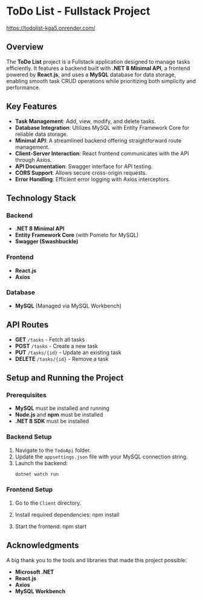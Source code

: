 
# ToDo List - Fullstack Project              
https://todolist-kga5.onrender.com/
## Overview

The **ToDo List** project is a Fullstack application designed to manage tasks efficiently. It features a backend built with **.NET 8 Minimal API**, a frontend powered by **React.js**, and uses a **MySQL** database for data storage, enabling smooth task CRUD operations while prioritizing both simplicity and performance.

## Key Features

- **Task Management**: Add, view, modify, and delete tasks.
- **Database Integration**: Utilizes MySQL with Entity Framework Core for reliable data storage.
- **Minimal API**: A streamlined backend offering straightforward route management.
- **Client-Server Interaction**: React frontend communicates with the API through Axios.
- **API Documentation**: Swagger interface for API testing.
- **CORS Support**: Allows secure cross-origin requests.
- **Error Handling**: Efficient error logging with Axios interceptors.

## Technology Stack

### Backend
- **.NET 8 Minimal API**
- **Entity Framework Core** (with Pomelo for MySQL)
- **Swagger (Swashbuckle)**

### Frontend
- **React.js**
- **Axios**

### Database
- **MySQL** (Managed via MySQL Workbench)

## API Routes

- **GET** `/tasks` - Fetch all tasks
- **POST** `/tasks` - Create a new task
- **PUT** `/tasks/{id}` - Update an existing task
- **DELETE** `/tasks/{id}` - Remove a task

## Setup and Running the Project

### Prerequisites

- **MySQL** must be installed and running
- **Node.js** and **npm** must be installed
- **.NET 8 SDK** must be installed

### Backend Setup

1. Navigate to the `TodoApi` folder.
2. Update the `appsettings.json` file with your MySQL connection string.
3. Launch the backend:
   ```bash
   dotnet watch run

### Frontend Setup

1. Go to the `Client` directory.

2. Install required dependencies:
   npm install
3. Start the frontend:
   npm start

## Acknowledgments

A big thank you to the tools and libraries that made this project possible:

- **Microsoft .NET**
- **React.js**
- **Axios**
- **MySQL Workbench**
